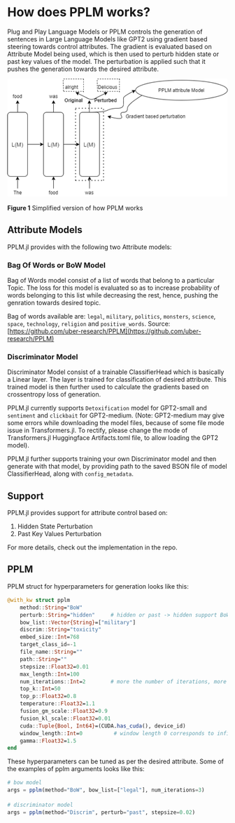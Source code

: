 # How does PPLM works?

Plug and Play Language Models or PPLM controls the generation of sentences in Large Language Models like GPT2 using gradient based steering towards control attributes. The gradient is evaluated based on Attribute Model being used, which is then used to perturb hidden state or past key values of the model. The perturbation is applied such that it pushes the generation towards the desired attribute.

![PPLM](./PPLM.png)

**Figure 1** Simplified version of how PPLM works

## Attribute Models

PPLM.jl provides with the following two Attribute models:

### Bag Of Words or BoW Model

Bag of Words model consist of a list of words that belong to a particular Topic. The loss for this model is evaluated so as to increase probability of words belonging to this list while decreasing the rest, hence, pushing the genration towards desired topic.

Bag of words available are: `legal`, `military`, `politics`, `monsters`, `science`, `space`, `technology`, `religion` and `positive_words`.
Source: [https://github.com/uber-research/PPLM](https://github.com/uber-research/PPLM)

### Discriminator Model

Discriminator Model consist of a trainable ClassifierHead which is basically a Linear layer. The layer is trained for classification of desired attribute. This trained model is then further used to calculate the gradients based on crossentropy loss of generation.

PPLM.jl currently supports `Detoxification` model for GPT2-small and `sentiment` and `clickbait` for GPT2-medium. (Note: GPT2-medium may give some errors while downloading the model files, because of some file mode issue in Transformers.jl. To rectify, please change the mode of Transformers.jl Huggingface Artifacts.toml file, to allow loading the GPT2 model).

PPLM.jl further supports training your own Discriminator model and then generate with that model, by providing path to the saved BSON file of model ClassifierHead, along with `config_metadata`. 

## Support

PPLM.jl provides support for attribute control based on:
1) Hidden State Perturbation
2) Past Key Values Perturbation

For more details, check out the implementation in the repo.

## PPLM

PPLM struct for hyperparameters for generation looks like this:

```julia
@with_kw struct pplm
    method::String="BoW"
    perturb::String="hidden"     # hidden or past -> hidden support BoW only without gradient based change
    bow_list::Vector{String}=["military"]
    discrim::String="toxicity"
    embed_size::Int=768
    target_class_id=-1
    file_name::String=""
    path::String=""
    stepsize::Float32=0.01      
    max_length::Int=100
    num_iterations::Int=2        # more the number of iterations, more updates, more time to update
    top_k::Int=50
    top_p::Float32=0.8
    temperature::Float32=1.1
    fusion_gm_scale::Float32=0.9
    fusion_kl_scale::Float32=0.01
    cuda::Tuple{Bool, Int64}=(CUDA.has_cuda(), device_id)
    window_length::Int=0          # window length 0 corresponds to infinite length
    gamma::Float32=1.5
end
```

These hyperparameters can be tuned as per the desired attribute. Some of the examples of pplm arguments looks like this:

```julia
# bow model
args = pplm(method="BoW", bow_list=["legal"], num_iterations=3)

# discriminator model
args = pplm(method="Discrim", perturb="past", stepsize=0.02)
```
